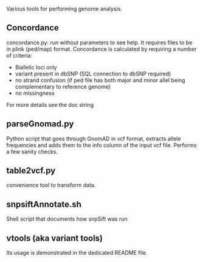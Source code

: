 Various tools for performing genome analysis.

## Concordance

concordance.py: run without parameters to see help.
It requires files to be in plink (ped/map) format.
Concordance is calculated by requiring a number of criteria:
* Biallelic loci only
* variant present in dbSNP (SQL connection to dbSNP required)
* no strand confusion (if ped file has both major and minor allel being complementary to reference genome)
* no missingness

For more details see the doc string


## parseGnomad.py

Python script that goes through GnomAD in vcf format, extracts allele frequencies and adds them to the info column of the input vcf file. Performs a few sanity checks.

## table2vcf.py

convenience tool to transform data.

## snpsiftAnnotate.sh
Shell script that documents how snpSift was run

## vtools (aka variant tools)
Its usage is demonstrated in the dedicated README file.
